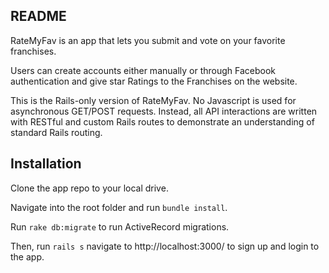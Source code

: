 ## README

RateMyFav is an app that lets you submit and vote on your favorite franchises.

Users can create accounts either manually or through Facebook authentication and give star Ratings to the Franchises on the website.

This is the Rails-only version of RateMyFav. No Javascript is used for asynchronous GET/POST requests. Instead, all API interactions are written with RESTful and custom Rails routes to demonstrate an understanding of standard Rails routing.

## Installation

Clone the app repo to your local drive. 

Navigate into the root folder and run `bundle install`.

Run `rake db:migrate` to run ActiveRecord migrations.

Then, run `rails s` navigate to http://localhost:3000/ to sign up and login to the app.
